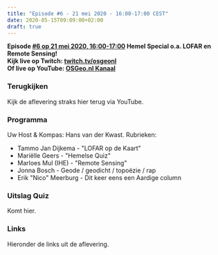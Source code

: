 ```yaml
---
title: "Episode #6 - 21 mei 2020 - 16:00-17:00 CEST"
date: 2020-05-15T09:09:00+02:00
draft: true
---
```


__Episode [#6 op 21 mei 2020, 16:00-17:00](/episode/episode-0006/) Hemel Special o.a. LOFAR en Remote Sensing!__  
__Kijk live op Twitch: [twitch.tv/osgeonl](https://twitch.tv/osgeonl)__  
__Of live op YouTube: [OSGeo.nl Kanaal](https://www.youtube.com/channel/UCvSAN6ur4RoGUqxtvmgsb8g)__

### Terugkijken
Kijk de aflevering straks hier terug via YouTube.

### Programma

Uw Host & Kompas: Hans van der Kwast. Rubrieken:

* Tammo Jan Dijkema - "LOFAR op de Kaart"
* Mariëlle Geers - "Hemelse Quiz"
* Marloes Mul (IHE) - "Remote Sensing"
* Jonna Bosch - Geode / geodicht / topoëzie / rap
* Erik "Nico" Meerburg - Dit keer eens een Aardige column

### Uitslag Quiz

Komt hier.

### Links

Hieronder de links uit de aflevering.

